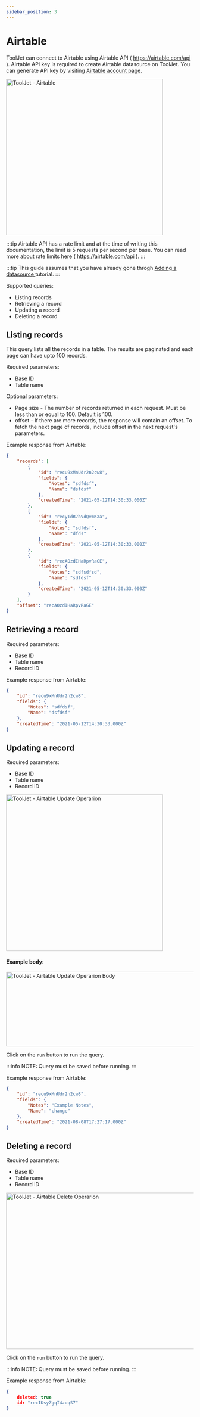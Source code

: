 ```yaml
---
sidebar_position: 3
---
```


# Airtable


ToolJet can connect to Airtable using Airtable API ( https://airtable.com/api ). Airtable API key is required to create Airtable datasource on ToolJet. You can generate API key by visiting [Airtable account page](https://airtable.com/account). 

<img class="screenshot-full" src="/img/datasource-reference/airtable-intro.gif" alt="ToolJet - Airtable" height="420" />

:::tip
Airtable API has a rate limit and at the time of writing this documentation, the limit is 5 requests per second per base. You can read more about rate limits here ( https://airtable.com/api ).
:::

:::tip
This guide assumes that you have already gone throgh [Adding a datasource
](/docs/tutorial/adding-a-datasource) tutorial.
:::

Supported queries: 

- Listing records 
- Retrieving a record
- Updating a record
- Deleting a record

## Listing records 

This query lists all the records in a table. The results are paginated and each page can have upto 100 records. 

Required parameters: 

- Base ID
- Table name 

Optional parameters: 

- Page size - The number of records returned in each request. Must be less than or equal to 100. Default is 100.
- offset - If there are more records, the response will contain an offset. To fetch the next page of records, include offset in the next request's parameters.

Example response from Airtable: 

```json
{
    "records": [
        {
            "id": "recu9xMnUdr2n2cw8",
            "fields": {
                "Notes": "sdfdsf",
                "Name": "dsfdsf"
            },
            "createdTime": "2021-05-12T14:30:33.000Z"
        },
        {
            "id": "recyIdR7bVdQvmKXa",
            "fields": {
                "Notes": "sdfdsf",
                "Name": "dfds"
            },
            "createdTime": "2021-05-12T14:30:33.000Z"
        },
        {
            "id": "recAOzdIHaRpvRaGE",
            "fields": {
                "Notes": "sdfsdfsd",
                "Name": "sdfdsf"
            },
            "createdTime": "2021-05-12T14:30:33.000Z"
        }
    ],
    "offset": "recAOzdIHaRpvRaGE"
}
```

## Retrieving a record 

Required parameters: 

- Base ID
- Table name 
- Record ID

Example response from Airtable: 

```json
{
    "id": "recu9xMnUdr2n2cw8",
    "fields": {
        "Notes": "sdfdsf",
        "Name": "dsfdsf"
    },
    "createdTime": "2021-05-12T14:30:33.000Z"
}
```

## Updating a record

Required parameters:
- Base ID
- Table name
- Record ID

<img class="screenshot-full" src="/img/datasource-reference/airtable-update.png" alt="ToolJet - Airtable Update Operarion" height="420"/>

#### Example body:

<img class="screenshot-full" src="/img/datasource-reference/airtable-update-example-body.png" alt="ToolJet - Airtable Update Operarion Body" height="200" width="650" />


Click on the `run` button to run the query.

:::info
NOTE: Query must be saved before running.
:::

Example response from Airtable:
```json
{
    "id": "recu9xMnUdr2n2cw8",
    "fields": {
        "Notes": "Example Notes",
        "Name": "change"
    },
    "createdTime": "2021-08-08T17:27:17.000Z"
}
```

## Deleting a record

Required parameters:
- Base ID
- Table name
- Record ID

<img class="screenshot-full" src="/img/datasource-reference/airtable-delete.png" alt="ToolJet - Airtable Delete Operarion" height="420" width="650" />


Click on the `run` button to run the query.

:::info
NOTE: Query must be saved before running.
:::

Example response from Airtable:

```json
{
    deleted: true
    id: "recIKsyZgqI4zoqS7"
}
```